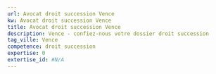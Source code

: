 ```yaml
---
url: Avocat droit succession Vence
kw: Avocat droit succession Vence
title: Avocat droit succession Vence
description: Vence - confiez-nous votre dossier droit succession
tag_ville: Vence
competence: droit succession
expertise: 0
extertise_id: #N/A
---
```

